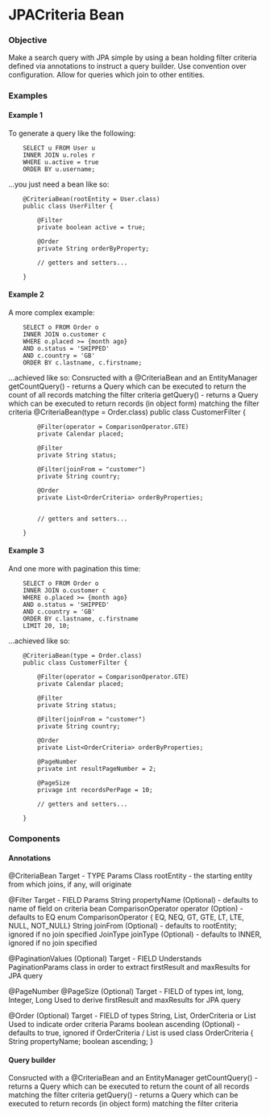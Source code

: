 JPACriteria Bean
=================

### Objective

Make a search query with JPA simple by using a bean holding filter criteria defined via annotations to instruct a query builder. Use convention over configuration.  Allow for queries which join to other entities.
	
### Examples

#### Example 1

To generate a query like the following:

		SELECT u FROM User u 
		INNER JOIN u.roles r
		WHERE u.active = true
		ORDER BY u.username;	

...you just need a bean like so:

		@CriteriaBean(rootEntity = User.class)
		public class UserFilter {

			@Filter
			private boolean active = true;
	
			@Order
			private String orderByProperty;
	
			// getters and setters...
	
		}

#### Example 2

A more complex example:

		SELECT o FROM Order o 
		INNER JOIN o.customer c
		WHERE o.placed >= {month ago} 
		AND o.status = 'SHIPPED'
		AND c.country = 'GB'
		ORDER BY c.lastname, c.firstname;

...achieved like so:
Consructed with a @CriteriaBean and an EntityManager 
getCountQuery() - returns a Query which can be executed to return the count of all records matching the filter criteria
getQuery() - returns a Query which can be executed to return records (in object form) matching the filter criteria 
		@CriteriaBean(type = Order.class)
		public class CustomerFilter {
	
			@Filter(operator = ComparisonOperator.GTE)
			private Calendar placed;
	
			@Filter 
			private String status;
	
			@Filter(joinFrom = "customer")
			private String country;
	
			@Order
			private List<OrderCriteria> orderByProperties;
			
	
			// getters and setters...

		}
		
		
#### Example 3

And one more with pagination this time:

		SELECT o FROM Order o 
		INNER JOIN o.customer c
		WHERE o.placed >= {month ago} 
		AND o.status = 'SHIPPED'
		AND c.country = 'GB'
		ORDER BY c.lastname, c.firstname
		LIMIT 20, 10;

...achieved like so:

		@CriteriaBean(type = Order.class)
		public class CustomerFilter {
	
			@Filter(operator = ComparisonOperator.GTE)
			private Calendar placed;
	
			@Filter 
			private String status;
	
			@Filter(joinFrom = "customer")
			private String country;
	
			@Order
			private List<OrderCriteria> orderByProperties; 
			
			@PageNumber 
			private int resultPageNumber = 2; 
			
			@PageSize
			privage int recordsPerPage = 10;
	
			// getters and setters...

		}
	
### Components

####	Annotations
		
@CriteriaBean
Target - TYPE
Params
	Class<T> rootEntity - the starting entity from which joins, if any, will originate

@Filter
Target - FIELD
Params
	String propertyName (Optional) - defaults to name of field on criteria bean
	ComparisonOperator operator (Option) - defaults to EQ
		enum ComparisonOperator { EQ, NEQ, GT, GTE, LT, LTE, NULL, NOT_NULL}
	String joinFrom (Optional) - defaults to rootEntity; ignored if no join specified
	JoinType joinType (Optional) - defaults to INNER, ignored if no join specified
	
@PaginationValues (Optional)
Target - FIELD
	Understands PaginationParams class in order to extract firstResult and maxResults for JPA query

@PageNumber @PageSize (Optional)
Target - FIELD of types int, long, Integer, Long
	Used to derive firstResult and maxResults for JPA query
	
@Order (Optional)
Target - FIELD of types String, List<String>, OrderCriteria or List<OrderCriteria>
	Used to indicate order criteria
Params
	boolean ascending (Optional) - defaults to true, ignored if OrderCriteria / List<OrderCriteria> is used
		class OrderCriteria { String propertyName; boolean ascending;  }
						
####	Query builder
		
Consructed with a @CriteriaBean and an EntityManager 
getCountQuery() - returns a Query which can be executed to return the count of all records matching the filter criteria
getQuery() - returns a Query which can be executed to return records (in object form) matching the filter criteria 

